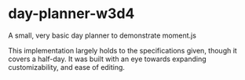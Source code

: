 # day-planner-w3d4
A small, very basic day planner to demonstrate moment.js

This implementation largely holds to the specifications given, though it covers a half-day. It was built with an eye towards expanding customizability, and ease of editing.
